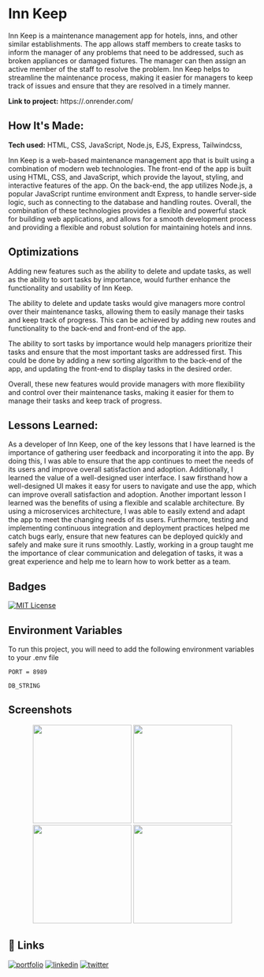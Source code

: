 # Inn Keep

Inn Keep is a maintenance management app for hotels, inns, and other similar establishments. The app allows staff members to create tasks to inform the manager of any problems that need to be addressed, such as broken appliances or damaged fixtures. The manager can then assign an active member of the staff to resolve the problem. Inn Keep helps to streamline the maintenance process, making it easier for managers to keep track of issues and ensure that they are resolved in a timely manner.

**Link to project:** https://.onrender.com/

## How It's Made:

**Tech used:** HTML, CSS, JavaScript, Node.js, EJS, Express, Tailwindcss,

Inn Keep is a web-based maintenance management app that is built using a combination of modern web technologies. The front-end of the app is built using HTML, CSS, and JavaScript, which provide the layout, styling, and interactive features of the app. On the back-end, the app utilizes Node.js, a popular JavaScript runtime environment andt Express, to handle server-side logic, such as connecting to the database and handling routes.
Overall, the combination of these technologies provides a flexible and powerful stack for building web applications, and allows for a smooth development process and providing a flexible and robust solution for maintaining hotels and inns.

## Optimizations

Adding new features such as the ability to delete and update tasks, as well as the ability to sort tasks by importance, would further enhance the functionality and usability of Inn Keep.

The ability to delete and update tasks would give managers more control over their maintenance tasks, allowing them to easily manage their tasks and keep track of progress. This can be achieved by adding new routes and functionality to the back-end and front-end of the app.

The ability to sort tasks by importance would help managers prioritize their tasks and ensure that the most important tasks are addressed first. This could be done by adding a new sorting algorithm to the back-end of the app, and updating the front-end to display tasks in the desired order.

Overall, these new features would provide managers with more flexibility and control over their maintenance tasks, making it easier for them to manage their tasks and keep track of progress.

## Lessons Learned:

As a developer of Inn Keep, one of the key lessons that I have learned is the importance of gathering user feedback and incorporating it into the app. By doing this, I was able to ensure that the app continues to meet the needs of its users and improve overall satisfaction and adoption. Additionally, I learned the value of a well-designed user interface. I saw firsthand how a well-designed UI makes it easy for users to navigate and use the app, which can improve overall satisfaction and adoption. Another important lesson I learned was the benefits of using a flexible and scalable architecture. By using a microservices architecture, I was able to easily extend and adapt the app to meet the changing needs of its users. Furthermore, testing and implementing continuous integration and deployment practices helped me catch bugs early, ensure that new features can be deployed quickly and safely and make sure it runs smoothly. Lastly, working in a group taught me the importance of clear communication and delegation of tasks, it was a great experience and help me to learn how to work better as a team.


## Badges

[![MIT License](https://img.shields.io/badge/License-MIT-green.svg)](https://choosealicense.com/licenses/mit/)

## Environment Variables

To run this project, you will need to add the following environment variables to your .env file

`PORT = 8989`

`DB_STRING`


## Screenshots
<div align="center">
<img src="https://user-images.githubusercontent.com/102362172/215077290-3b4d7d3b-27e6-45a5-b0cd-ba38a4af5628.png" width="200" height="200">
<img src="https://user-images.githubusercontent.com/102362172/215077301-7aa4e83e-6f79-45e8-892a-e7afcbecc49b.png" width="200" height="200">
<img src="https://user-images.githubusercontent.com/102362172/215077318-8632795c-de71-415d-b395-1b899661ad1c.png" width="200" height="200">
<img src="https://user-images.githubusercontent.com/102362172/215077308-76e720ec-cae1-484d-b449-537f80dcc6b1.png" width="200" height="200">

</div>


## 🔗 Links

[![portfolio](https://img.shields.io/badge/my_portfolio-000?style=for-the-badge&logo=ko-fi&logoColor=white)](https://nicoleta-serban.netlify.app/)
[![linkedin](https://img.shields.io/badge/linkedin-0A66C2?style=for-the-badge&logo=linkedin&logoColor=white)](https://www.linkedin.com/in/nicoletaserban/)
[![twitter](https://img.shields.io/badge/twitter-1DA1F2?style=for-the-badge&logo=twitter&logoColor=white)](https://twitter.com/NicoS915)
